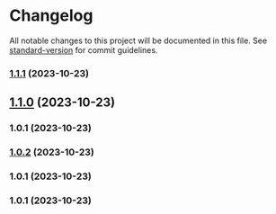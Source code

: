 # Changelog

All notable changes to this project will be documented in this file. See [standard-version](https://github.com/conventional-changelog/standard-version) for commit guidelines.

### [1.1.1](https://github.com/https://github.com/nitya118/LocationTracker.git/branchCompare?baseVersion=GTv1.1.0&targetVersion=GTv1.1.1) (2023-10-23)

## [1.1.0](https://github.com/nitya118/LocationTracker/compare/v1.0.2...v1.1.0) (2023-10-23)

### 1.0.1 (2023-10-23)

### [1.0.2](https://github.com/https://github.com/nitya118/LocationTracker.git/branchCompare?baseVersion=GTv1.0.1&targetVersion=GTv1.0.2) (2023-10-23)

### 1.0.1 (2023-10-23)

### 1.0.1 (2023-10-23)

